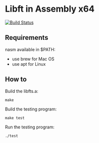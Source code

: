 # Libft in Assembly x64

[![Build Status](https://travis-ci.org/JulienBalestra/libftASM.svg?branch=master)](https://travis-ci.org/julienbalestra/libftASM)


## Requirements

nasm available in $PATH:


* use brew for Mac OS
* use apt for Linux

## How to

Build the libfts.a:


	make

Build the testing program:


	make test


Run the testing program:


	./test
